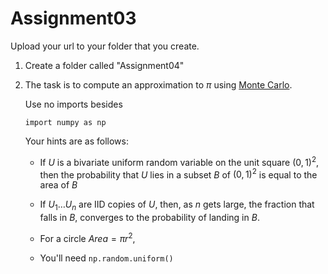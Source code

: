# Assignment03
 
Upload your url to your folder that you create.

1. Create a folder called "Assignment04"
2. The task is to compute an approximation to $\pi$ using [Monte Carlo](https://en.wikipedia.org/wiki/Monte_Carlo_method).

    Use no imports besides

    `import numpy as np`

    Your hints are as follows:

    * If $U$ is a bivariate uniform random variable on the unit square $(0,1)^2$, then the probability that $U$ lies in a subset $B$ of $(0,1)^2$ is equal to the area of $B$
    
    * If $U_1\ldots U_n$ are IID copies of $U$, then, as $n$ gets large, the fraction that falls in $B$, converges to the probability of landing in $B$.

    * For a circle $Area=\pi r^2$, 

    * You'll need `np.random.uniform()`
